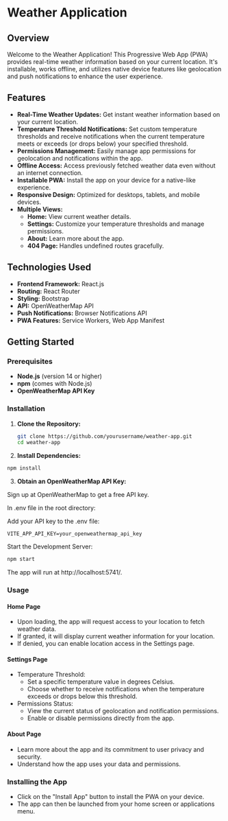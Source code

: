 # Weather Application

## Overview

Welcome to the Weather Application! This Progressive Web App (PWA) provides real-time weather information based on your current location. It's installable, works offline, and utilizes native device features like geolocation and push notifications to enhance the user experience.

## Features

- **Real-Time Weather Updates:** Get instant weather information based on your current location.
- **Temperature Threshold Notifications:** Set custom temperature thresholds and receive notifications when the current temperature meets or exceeds (or drops below) your specified threshold.
- **Permissions Management:** Easily manage app permissions for geolocation and notifications within the app.
- **Offline Access:** Access previously fetched weather data even without an internet connection.
- **Installable PWA:** Install the app on your device for a native-like experience.
- **Responsive Design:** Optimized for desktops, tablets, and mobile devices.
- **Multiple Views:**
  - **Home:** View current weather details.
  - **Settings:** Customize your temperature thresholds and manage permissions.
  - **About:** Learn more about the app.
  - **404 Page:** Handles undefined routes gracefully.

## Technologies Used

- **Frontend Framework:** React.js
- **Routing:** React Router
- **Styling:** Bootstrap
- **API:** OpenWeatherMap API
- **Push Notifications:** Browser Notifications API
- **PWA Features:** Service Workers, Web App Manifest

## Getting Started

### Prerequisites

- **Node.js** (version 14 or higher)
- **npm** (comes with Node.js)
- **OpenWeatherMap API Key**

### Installation

1. **Clone the Repository:**

   ```bash
   git clone https://github.com/yourusername/weather-app.git
   cd weather-app
   ```

2. **Install Dependencies:**

```bash
npm install
```

3. **Obtain an OpenWeatherMap API Key:**

Sign up at OpenWeatherMap to get a free API key.

In .env file in the root directory:

Add your API key to the .env file:

```env
VITE_APP_API_KEY=your_openweathermap_api_key
```

Start the Development Server:

```bash
npm start
```

The app will run at http://localhost:5741/.

### Usage

#### Home Page

- Upon loading, the app will request access to your location to fetch weather data.
- If granted, it will display current weather information for your location.
- If denied, you can enable location access in the Settings page.

#### Settings Page

- Temperature Threshold:
  - Set a specific temperature value in degrees Celsius.
  - Choose whether to receive notifications when the temperature exceeds or drops below this threshold.
- Permissions Status:
  - View the current status of geolocation and notification permissions.
  - Enable or disable permissions directly from the app.

#### About Page

* Learn more about the app and its commitment to user privacy and security.
* Understand how the app uses your data and permissions.

### Installing the App

* Click on the "Install App" button to install the PWA on your device.
* The app can then be launched from your home screen or applications menu.

